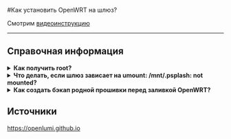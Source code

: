 #Как установить OpenWRT на шлюз?

Смотрим [видеоинструкцию](https://youtu.be/QhVWqDHjWu8)
***

## Справочная информация

<details>
  <summary><b>Как получить root?</b></summary>
  

Читаем [здесь](https://openlumi.github.io/gain_root.html)
  
</details>




<details>
  <summary><b>Что делать, если шлюз зависает на umount: /mnt/.psplash: not mounted?</b></summary>
  

```
umount: /mnt/.psplash: not mounted
INIT: no more processes left in this runlevel
```
![not mounted](https://user-images.githubusercontent.com/64090632/146650397-bcf1c780-455f-4d13-a9c8-e5e6788dd416.jpg)



Перезагружаем шлюз, снова заходим в загрузчик

Заходим в загрузчик
```
setenv bootargs "${bootargs} single rw init=/bin/bash" && boot
```

Вводим эту команду и после перезагружаем шлюз, просто вынимаем из розетки
```
sed -i "s/#mxc0/mxc0/" /etc/inittab
```

Если успех, то после перезагрузки шлюза должна появиться строка запроса ввести логин

![root](https://user-images.githubusercontent.com/64090632/146650426-ee49cbee-d4ff-4fb6-af4a-de4cc62ac714.jpg)
  
</details>


<details>
  <summary><b>Как создать бэкап родной прошивки перед заливкой OpenWRT?</b></summary>


Взято [отсюда](https://openlumi.github.io/#make-a-backup)

У вас должен быть установлен на шлюзе SSH. Подключаемся к шлюза и запускаем консоль. Вводим команду   
```
tar -cvpzf /tmp/lumi_stock.tar.gz -C / . --exclude='./tmp/*' --exclude='./proc/*' --exclude='./sys/*'
```

После создания бэкапа копируем на свой компьютер командой. Запускаем на Windows консоль, вводим пошагово. 

```
cd c:/Temp

scp root@указываем IP адрес вашего шлюза:/tmp/lumi_stock.tar.gz . -y
```
</details>



## Источники

https://openlumi.github.io
